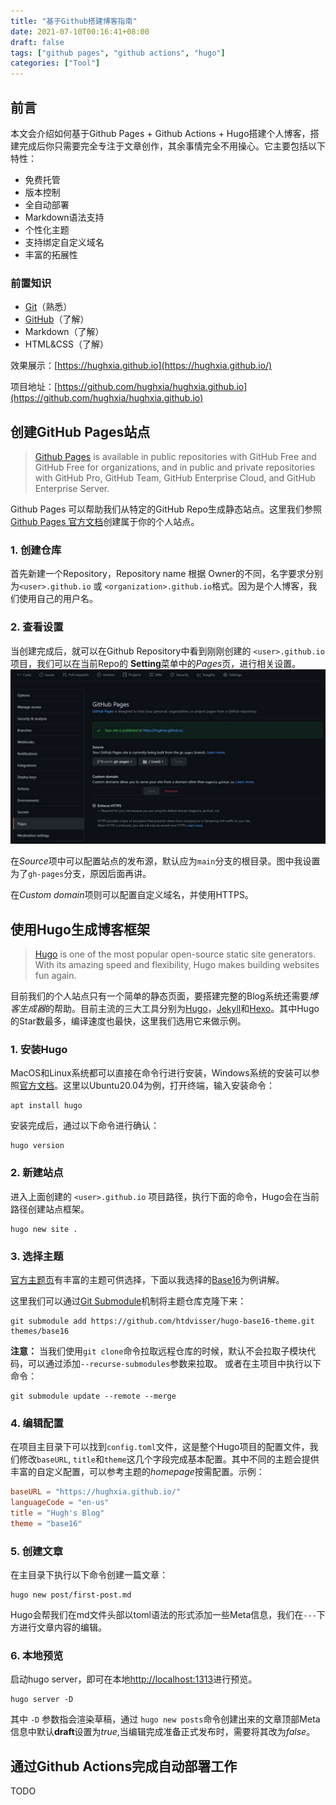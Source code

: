 ```yaml
---
title: "基于Github搭建博客指南"
date: 2021-07-10T00:16:41+08:00
draft: false
tags: ["github pages", "github actions", "hugo"]
categories: ["Tool"]
---
```


## 前言

本文会介绍如何基于Github Pages + Github Actions + Hugo搭建个人博客，搭建完成后你只需要完全专注于文章创作，其余事情完全不用操心。它主要包括以下特性：

- 免费托管
- 版本控制
- 全自动部署
- Markdown语法支持
- 个性化主题
- 支持绑定自定义域名
- 丰富的拓展性

### 前置知识

- [Git](https://git-scm.com)（熟悉）
- [GitHub](https://github.com)（了解）
- Markdown（了解）
- HTML&CSS（了解）

效果展示：[https://hughxia.github.io](https://hughxia.github.io/)

项目地址：[https://github.com/hughxia/hughxia.github.io](https://github.com/hughxia/hughxia.github.io)

## 创建GitHub Pages站点

> [Github Pages](https://pages.github.com/) is available in public repositories with GitHub Free and GitHub Free for organizations, and in public and private repositories with GitHub Pro, GitHub Team, GitHub Enterprise Cloud, and GitHub Enterprise Server.

Github Pages 可以帮助我们从特定的GitHub Repo生成静态站点。这里我们参照[Github Pages 官方文档](https://docs.github.com/cn/pages/getting-started-with-github-pages/creating-a-github-pages-site)创建属于你的个人站点。

### 1. 创建仓库

首先新建一个Repository，Repository name 根据 Owner的不同，名字要求分别为`<user>.github.io` 或 `<organization>.github.io`格式。因为是个人博客，我们使用自己的用户名。

### 2. 查看设置

当创建完成后，就可以在Github Repository中看到刚刚创建的 `<user>.github.io` 项目，我们可以在当前Repo的 **Setting**菜单中的*Pages*页，进行相关设置。
![Setting](../../static/img/github-based-blog-guide/github-pages-setting.jpeg)

在*Source*项中可以配置站点的发布源，默认应为`main`分支的根目录。图中我设置为了`gh-pages`分支，原因后面再讲。

在*Custom domain*项则可以配置自定义域名，并使用HTTPS。

## 使用Hugo生成博客框架

> [Hugo](https://gohugo.io/) is one of the most popular open-source static site generators. With its amazing speed and flexibility, Hugo makes building websites fun again.

目前我们的个人站点只有一个简单的静态页面，要搭建完整的Blog系统还需要*博客生成器*的帮助。目前主流的三大工具分别为[Hugo](https://github.com/gohugoio/hugo)，[Jekyll](https://github.com/jekyll/jekyll)和[Hexo](https://github.com/hexojs/hexo)。其中Hugo的Star数最多，编译速度也最快，这里我们选用它来做示例。

### 1. 安装Hugo

MacOS和Linux系统都可以直接在命令行进行安装，Windows系统的安装可以参照[官方文档](https://gohugo.io/getting-started/installing)。这里以Ubuntu20.04为例，打开终端，输入安装命令：

``` Shell
apt install hugo
```

安装完成后，通过以下命令进行确认：

``` Shell
hugo version
```

### 2. 新建站点

进入上面创建的 `<user>.github.io` 项目路径，执行下面的命令，Hugo会在当前路径创建站点框架。

``` Shell
hugo new site .
```

### 3. 选择主题

[官方主题页](https://themes.gohugo.io/)有丰富的主题可供选择，下面以我选择的[Base16](https://themes.gohugo.io/themes/hugo-base16-theme/)为例讲解。

这里我们可以通过[Git Submodule](https://git-scm.com/book/en/v2/Git-Tools-Submodules)机制将主题仓库克隆下来：

``` Shell
git submodule add https://github.com/htdvisser/hugo-base16-theme.git themes/base16
```

**注意：** 当我们使用`git clone`命令拉取远程仓库的时候，默认不会拉取子模块代码，可以通过添加`--recurse-submodules`参数来拉取。 或者在主项目中执行以下命令：

``` Shell
git submodule update --remote --merge 
```

### 4. 编辑配置

在项目主目录下可以找到`config.toml`文件，这是整个Hugo项目的配置文件，我们修改`baseURL`, `title`和`theme`这几个字段完成基本配置。其中不同的主题会提供丰富的自定义配置，可以参考主题的*homepage*按需配置。示例：

``` Toml
baseURL = "https://hughxia.github.io/"
languageCode = "en-us"
title = "Hugh's Blog"
theme = "base16"
```

### 5. 创建文章

在主目录下执行以下命令创建一篇文章：

``` Shell
hugo new post/first-post.md
```

Hugo会帮我们在md文件头部以toml语法的形式添加一些Meta信息，我们在`---`下方进行文章内容的编辑。

### 6. 本地预览

启动hugo server，即可在本地[http://localhost:1313](http://localhost:1313)进行预览。

``` Shell
hugo server -D
```

其中 `-D` 参数指会渲染草稿，通过 `hugo new posts`命令创建出来的文章顶部Meta信息中默认**draft**设置为*true*,当编辑完成准备正式发布时，需要将其改为*false*。

## 通过Github Actions完成自动部署工作

TODO
